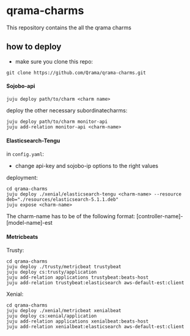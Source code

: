 # qrama-charms
This repository contains the all the qrama charms

## how to deploy 
- make sure you clone this repo:
```shell
git clone https://github.com/Qrama/qrama-charms.git
```

#### Sojobo-api

    juju deploy path/to/charm <charm name>

deploy the other necessary subordinatecharms:

    juju deploy path/to/charm monitor-api
    juju add-relation monitor-api <charm-name>

#### Elasticsearch-Tengu
 in `config.yaml`:
 - change api-key and sojobo-ip options to the right values

deployment:

    cd qrama-charms
    juju deploy ./xenial/elasticsearch-tengu <charm-name> --resource deb="./resources/elasticsearch-5.1.1.deb"
    juju expose <charm-name> 
    
The charm-name has to be of the following format: [controller-name]-[model-name]-est

#### Metricbeats
Trusty:

    cd qrama-charms
    juju deploy ./trusty/metricbeat trustybeat
    juju deploy cs:trusty/application
    juju add-relation applications trustybeat:beats-host
    juju add-relation trustybeat:elasticsearch aws-default-est:client

Xenial:

    cd qrama-charms
    juju deploy ./xenial/metricbeat xenialbeat
    juju deploy cs:xenial/application
    juju add-relation applications xenialbeat:beats-host
    juju add-relation xenialbeat:elasticsearch aws-default-est:client
    
